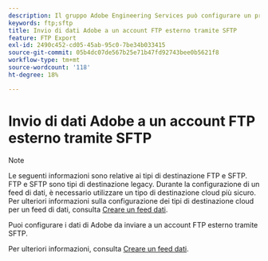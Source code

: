 ```yaml
---
description: Il gruppo Adobe Engineering Services può configurare un progetto personalizzato per reindirizzare i dati a un account FTP esterno tramite SFTP.
keywords: ftp;sftp
title: Invio di dati Adobe a un account FTP esterno tramite SFTP
feature: FTP Export
exl-id: 2490c452-cd05-45ab-95c0-7be34b033415
source-git-commit: 05b4dc07de567b25e71b47fd92743bee0b5621f8
workflow-type: tm+mt
source-wordcount: '118'
ht-degree: 18%

---
```


# Invio di dati Adobe a un account FTP esterno tramite SFTP

>[!NOTE]
>
>Le seguenti informazioni sono relative ai tipi di destinazione FTP e SFTP. FTP e SFTP sono tipi di destinazione legacy. Durante la configurazione di un feed di dati, è necessario utilizzare un tipo di destinazione cloud più sicuro. Per ulteriori informazioni sulla configurazione dei tipi di destinazione cloud per un feed di dati, consulta [Creare un feed dati](/help/export/analytics-data-feed/create-feed.md).

Puoi configurare i dati di Adobe da inviare a un account FTP esterno tramite SFTP.

Per ulteriori informazioni, consulta [Creare un feed dati](/help/export/analytics-data-feed/create-feed.md).
